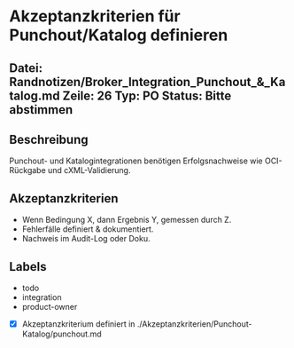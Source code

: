 # Akzeptanzkriterien für Punchout/Katalog definieren
Datei: Randnotizen/Broker_Integration_Punchout_&_Katalog.md
Zeile: 26
Typ: PO
Status: Bitte abstimmen
---

## Beschreibung
Punchout- und Katalogintegrationen benötigen Erfolgsnachweise wie OCI-Rückgabe und cXML-Validierung.

## Akzeptanzkriterien
- Wenn Bedingung X, dann Ergebnis Y, gemessen durch Z.
- Fehlerfälle definiert & dokumentiert.
- Nachweis im Audit-Log oder Doku.

## Labels
- todo
- integration
- product-owner

- [x] Akzeptanzkriterium definiert in ./Akzeptanzkriterien/Punchout-Katalog/punchout.md
